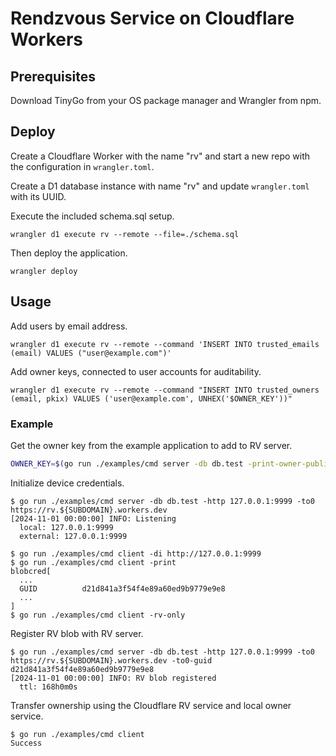 # Rendzvous Service on Cloudflare Workers

## Prerequisites

Download TinyGo from your OS package manager and Wrangler from npm.

## Deploy

Create a Cloudflare Worker with the name "rv" and start a new repo with the configuration in `wrangler.toml`.

Create a D1 database instance with name "rv" and update `wrangler.toml` with its UUID.

Execute the included schema.sql setup.

```console
wrangler d1 execute rv --remote --file=./schema.sql
```

Then deploy the application.

```console
wrangler deploy
```

## Usage

Add users by email address.

```console
wrangler d1 execute rv --remote --command 'INSERT INTO trusted_emails (email) VALUES ("user@example.com")'
```

Add owner keys, connected to user accounts for auditability.

```console
wrangler d1 execute rv --remote --command "INSERT INTO trusted_owners (email, pkix) VALUES ('user@example.com', UNHEX('$OWNER_KEY'))"
```

### Example

Get the owner key from the example application to add to RV server.

```bash
OWNER_KEY=$(go run ./examples/cmd server -db db.test -print-owner-public SECP384R1 | head -n -1 | tail -n +2 | tr -d '\n' | base64 -d | xxd -p -c 0)
```

Initialize device credentials.

```console
$ go run ./examples/cmd server -db db.test -http 127.0.0.1:9999 -to0 https://rv.${SUBDOMAIN}.workers.dev
[2024-11-01 00:00:00] INFO: Listening
  local: 127.0.0.1:9999
  external: 127.0.0.1:9999
```

```console
$ go run ./examples/cmd client -di http://127.0.0.1:9999
$ go run ./examples/cmd client -print
blobcred[
  ...
  GUID          d21d841a3f54f4e89a60ed9b9779e9e8
  ...
]
$ go run ./examples/cmd client -rv-only
```

Register RV blob with RV server.

```console
$ go run ./examples/cmd server -db db.test -http 127.0.0.1:9999 -to0 https://rv.${SUBDOMAIN}.workers.dev -to0-guid d21d841a3f54f4e89a60ed9b9779e9e8
[2024-11-01 00:00:00] INFO: RV blob registered
  ttl: 168h0m0s
```

Transfer ownership using the Cloudflare RV service and local owner service.

```console
$ go run ./examples/cmd client
Success
```
